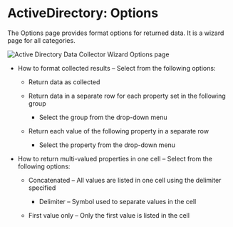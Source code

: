 # ActiveDirectory: Options

The Options page provides format options for returned data. It is a wizard page for all categories.

![Active Directory Data Collector Wizard Options page](/img/product_docs/accessanalyzer/enterpriseauditor/install/application/options.webp)

- How to format collected results – Select from the following options:

  - Return data as collected
  - Return data in a separate row for each property set in the following group

    - Select the group from the drop-down menu
  - Return each value of the following property in a separate row

    - Select the property from the drop-down menu
- How to return multi-valued properties in one cell – Select from the following options:

  - Concatenated – All values are listed in one cell using the delimiter specified

    - Delimiter – Symbol used to separate values in the cell
  - First value only – Only the first value is listed in the cell
